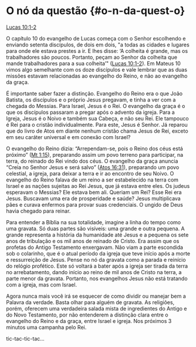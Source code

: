# **O nó da questão** {#o-n-da-quest-o}

[Lucas 10:1-2](http://bibliaonline.com.br/acf/lc/10/1-2)

O capítulo 10 do evangelho de Lucas começa com o Senhor escolhendo e enviando setenta discípulos, de dois em dois, &quot;a todas as cidades e lugares para onde ele estava prestes a ir. E lhes disse: ‘A colheita é grande, mas os trabalhadores são poucos. Portanto, peçam ao Senhor da colheita que mande trabalhadores para a sua colheita’&quot; ([Lucas 10:1-2](http://bibliaonline.com.br/acf/lc/10/1-2)). Em Mateus 10 vimos algo semelhante com os doze discípulos e vale lembrar que as duas missões estavam relacionadas ao evangelho do Reino, e não ao evangelho da graça.

É importante saber fazer a distinção. Evangelho do Reino era o que João Batista, os discípulos e o próprio Jesus pregavam, e tinha a ver com a chegada do Messias. Para Israel, Jesus é o Rei. O evangelho da graça é o que os discípulos passaram a pregar após o advento da igreja. Para a Igreja, Jesus é o Noivo e também sua Cabeça, e não seu Rei. Ele tampouco é Rei para o cristão individualmente. Para este, Jesus é Senhor. Já reparou que do livro de Atos em diante nenhum cristão chama Jesus de Rei, exceto em seu caráter universal e em conexão com Israel?

O evangelho do Reino dizia: “Arrependam-se, pois o Reino dos céus está próximo” ([Mt 1:15](http://bibliaonline.com.br/acf/mt/1/15)), preparando assim um povo terreno para participar, na terra, do reinado do Rei vindo dos céus. O evangelho da graça anuncia “Creia no Senhor Jesus e será salvo” ([Atos 16:31](http://bibliaonline.com.br/acf/atos/16/31)), preparando um povo celestial, a igreja, para deixar a terra e ir ao encontro de seu Noivo. O evangelho do Reino falava de um reino a ser estabelecido na terra com Israel e as nações sujeitas ao Rei Jesus, que já estava entre eles. Os judeus esperavam o Messias? Ele estava bem ali. Queriam um Rei? Esse Rei era Jesus. Buscavam uma era de prosperidade e saúde? Jesus multiplicava pães e curava enfermos para provar suas credenciais. O ungido de Deus havia chegado para reinar.

Para entender a Bíblia na sua totalidade, imagine a linha do tempo como uma gravata. Só duas partes são visíveis: uma grande e outra pequena. A grande representa a história da humanidade até Jesus e a pequena os sete anos de tribulação e os mil anos de reinado de Cristo. Era assim que os profetas do Antigo Testamento enxergavam. Não viam a parte escondida sob o colarinho, que é o atual período da igreja que teve início após a morte e ressurreição de Jesus. Pense no nó da gravata como a parada e reinício do relógio profético. Este só voltará a bater após a igreja ser tirada da terra no arrebatamento, dando início ao reino de mil anos de Cristo na terra, a parte menor da gravata. Portanto, nos evangelhos Jesus não está tratando com a igreja, mas com Israel.

Agora nunca mais você irá se esquecer de como dividir ou manejar bem a Palavra da verdade. Basta olhar para alguém de gravata. As religiões, porém, oferecem uma verdadeira salada mista de ingredientes do Antigo e do Novo Testamento, por não entenderem a distinção clara entre o evangelho do Reino e da graça, entre Israel e igreja. Nos próximos 3 minutos uma campanha pelo Rei.

tic-tac-tic-tac...